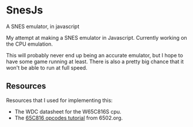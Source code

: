 # SnesJs
A SNES emulator, in javascript

My attempt at making a SNES emulator in Javascript. Currently working on the CPU emulation.

This will probably never end up being an accurate emulator, but I hope to have some game running at least. There is also a pretty big chance that it won't be able to run at full speed.

## Resources

Resources that I used for implementing this:

- The WDC datasheet for the W65C816S cpu.
- The [65C816 opcodes tutorial](http://6502.org/tutorials/65c816opcodes.html) from 6502.org.
